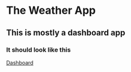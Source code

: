 # The Weather App

## This is mostly a dashboard app

### It should look like this
[Dashboard](./wireframes/Dashboard.jpeg)